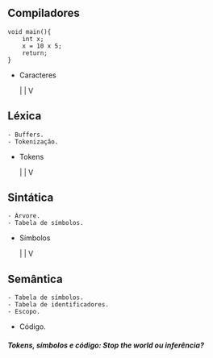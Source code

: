 ## Compiladores
```
void main(){
	int x;
	x = 10 x 5;
	return;
}
```
- Caracteres

	|
	|
	V

## Léxica
	- Buffers.
	- Tokenização.

- Tokens

	|
	|
	V

## Sintática
	- Árvore.
	- Tabela de símbolos.

- Símbolos

	|
	|
	V

## Semântica
	- Tabela de símbolos.
	- Tabela de identificadores.
	- Escopo.

- Código.

##### Tokens, símbolos e código: Stop the world ou inferência?

